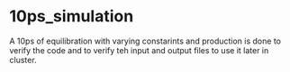 # 10ps_simulation
A 10ps of equilibration with varying constarints and production is done to verify the code and to verify teh input and output files to use it later in cluster.
